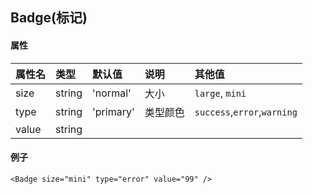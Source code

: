 ## Badge(标记)

#### 属性

| 属性名 | 类型   | 默认值    | 说明     | 其他值                      |
| :----- | :----- | :-------- | :------- | :-------------------------- |
| size   | string | 'normal'  | 大小     | `large`, `mini`             |
| type   | string | 'primary' | 类型颜色 | `success`,`error`,`warning` |
| value  | string |           |          |

#### 例子

```
<Badge size="mini" type="error" value="99" />
```
